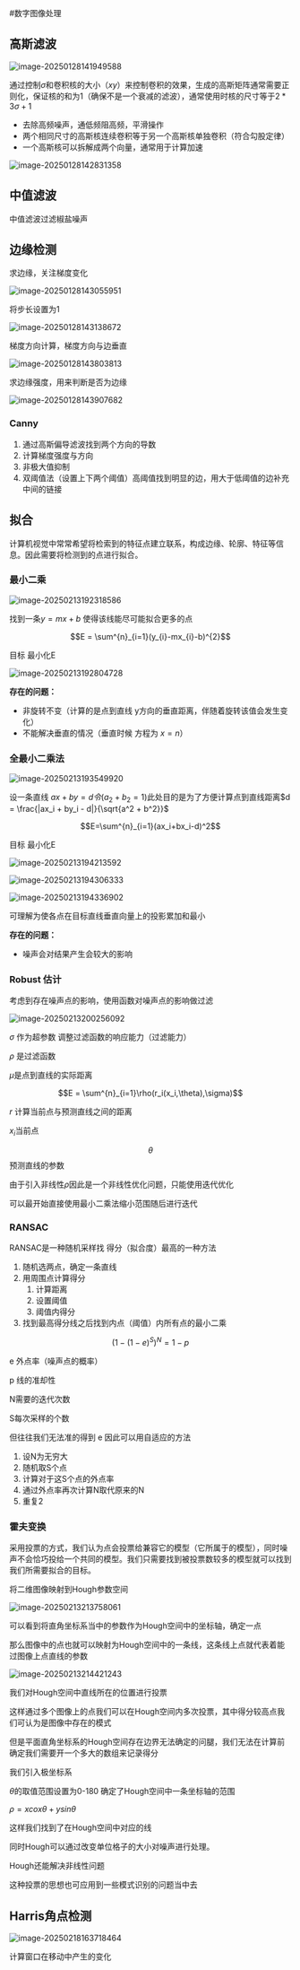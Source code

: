 

#数字图像处理

## 高斯滤波

![image-20250128141949588](https://raw.githubusercontent.com/Thislu13/image_save/main/notebook/202501281419650.png)

通过控制$\sigma$和卷积核的大小（$xy$）来控制卷积的效果，生成的高斯矩阵通常需要正则化，保证核的和为1（确保不是一个衰减的滤波），通常使用时核的尺寸等于$2*3\sigma+1$

* 去除高频噪声，通低频阻高频，平滑操作
* 两个相同尺寸的高斯核连续卷积等于另一个高斯核单独卷积（符合勾股定律）
* 一个高斯核可以拆解成两个向量，通常用于计算加速

![image-20250128142831358](https://raw.githubusercontent.com/Thislu13/image_save/main/notebook/202501281428388.png)

## 中值滤波

中值滤波过滤椒盐噪声

## 边缘检测

求边缘，关注梯度变化

![image-20250128143055951](https://raw.githubusercontent.com/Thislu13/image_save/main/notebook/202501281430981.png)

将步长设置为1 

![image-20250128143138672](https://raw.githubusercontent.com/Thislu13/image_save/main/notebook/202501281431693.png)

梯度方向计算，梯度方向与边垂直 

![image-20250128143803813](https://raw.githubusercontent.com/Thislu13/image_save/main/notebook/202501281438840.png)

求边缘强度，用来判断是否为边缘

![image-20250128143907682](https://raw.githubusercontent.com/Thislu13/image_save/main/notebook/202501281439710.png)

### Canny

1. 通过高斯偏导滤波找到两个方向的导数
2. 计算梯度强度与方向
3. 非极大值抑制
4. 双阈值法（设置上下两个阈值）高阈值找到明显的边，用大于低阈值的边补充中间的链接

## 拟合

计算机视觉中常常希望将检索到的特征点建立联系，构成边缘、轮廓、特征等信息。因此需要将检测到的点进行拟合。

### 最小二乘

![image-20250213192318586](https://raw.githubusercontent.com/Thislu13/image_save/main/notebook/202502131923673.png)

找到一条$y=mx+b$ 使得该线能尽可能拟合更多的点

$$E = \sum^{n}_{i=1}(y_{i}-mx_{i}-b)^{2}$$

目标 最小化E

![image-20250213192804728](https://raw.githubusercontent.com/Thislu13/image_save/main/notebook/202502131928761.png)

**存在的问题：**

* 非旋转不变（计算的是点到直线 y方向的垂直距离，伴随着旋转该值会发生变化）
* 不能解决垂直的情况（垂直时候 方程为 $x=n$）

### 全最小二乘法

![image-20250213193549920](https://raw.githubusercontent.com/Thislu13/image_save/main/notebook/202502131935949.png)

设一条直线 $ax+by=d令(a_{2}+b_{2}=1)$此处目的是为了方便计算点到直线距离$d = \frac{|ax_i + by_i - d|}{\sqrt{a^2 + b^2}}$

$$E=\sum^{n}_{i=1}(ax_i+bx_i-d)^2$$

目标 最小化E

![image-20250213194213592](https://raw.githubusercontent.com/Thislu13/image_save/main/notebook/202502131942634.png)

![image-20250213194306333](https://raw.githubusercontent.com/Thislu13/image_save/main/notebook/202502131943359.png)

![image-20250213194336902](https://raw.githubusercontent.com/Thislu13/image_save/main/notebook/202502131943925.png)

可理解为使各点在目标直线垂直向量上的投影累加和最小

**存在的问题：**

* 噪声会对结果产生会较大的影响

### Robust 估计

考虑到存在噪声点的影响，使用函数对噪声点的影响做过滤

![image-20250213200256092](https://raw.githubusercontent.com/Thislu13/image_save/main/notebook/202502132002130.png)

$\sigma$  作为超参数 调整过滤函数的响应能力（过滤能力）

$\rho$ 是过滤函数

$\mu$是点到直线的实际距离

$$E = \sum^{n}_{i=1}\rho(r_i(x_i,\theta),\sigma)$$

$r$ 计算当前点与预测直线之间的距离

$x_i$当前点

$$\theta$$预测直线的参数

由于引入非线性$\rho$因此是一个非线性优化问题，只能使用迭代优化

可以最开始直接使用最小二乘法缩小范围随后进行迭代

### RANSAC

RANSAC是一种随机采样找 得分（拟合度）最高的一种方法

1. 随机选两点，确定一条直线
2. 用周围点计算得分
   1. 计算距离
   2. 设置阈值
   3. 阈值内得分
3. 找到最高得分线之后找到内点（阈值）内所有点的最小二乘

$$(1-(1-e)^S)^N = 1-p$$

e 外点率（噪声点的概率）

p 线的准却性

N需要的迭代次数

S每次采样的个数

但往往我们无法准的得到 e 因此可以用自适应的方法

1. 设N为无穷大
2. 随机取S个点
3. 计算对于这S个点的外点率
4. 通过外点率再次计算N取代原来的N
5. 重复2

### 霍夫变换

采用投票的方式，我们认为点会投票给兼容它的模型（它所属于的模型），同时噪声不会恰巧投给一个共同的模型。我们只需要找到被投票数较多的模型就可以找到我们所需要拟合的目标。

将二维图像映射到Hough参数空间

![image-20250213213758061](https://raw.githubusercontent.com/Thislu13/image_save/main/notebook/202502132137094.png)

可以看到将直角坐标系当中的参数作为Hough空间中的坐标轴，确定一点

那么图像中的点也就可以映射为Hough空间中的一条线，这条线上点就代表着能过图像上点直线的参数

![image-20250213214421243](https://raw.githubusercontent.com/Thislu13/image_save/main/notebook/202502132144281.png)

我们对Hough空间中直线所在的位置进行投票

这样通过多个图像上的点我们可以在Hough空间内多次投票，其中得分较高点我们可认为是图像中存在的模式

但是平面直角坐标系的Hough空间存在边界无法确定的问腿，我们无法在计算前确定我们需要开一个多大的数组来记录得分

我们引入极坐标系

$\theta$的取值范围设置为0-180 确定了Hough空间中一条坐标轴的范围

$\rho=xcox\theta+ysin\theta$ 

这样我们找到了在Hough空间中对应的线

同时Hough可以通过改变单位格子的大小对噪声进行处理。

Hough还能解决非线性问题

这种投票的思想也可应用到一些模式识别的问题当中去

## Harris角点检测

![image-20250218163718464](C:\Users\lu13\AppData\Roaming\Typora\typora-user-images\image-20250218163718464.png)

计算窗口在移动中产生的变化



